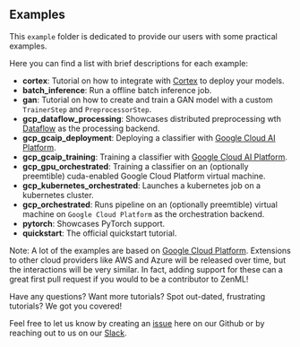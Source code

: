 ## Examples

This `example` folder is dedicated to provide our users with some practical examples.

Here you can find a list with brief descriptions for each example:

- **cortex**: Tutorial on how to integrate with [Cortex](https://cortex.dev) to deploy your models.
- **batch_inference**: Run a offline batch inference job.
- **gan**: Tutorial on how to create and train a GAN model with a custom `TrainerStep` and `PreprocessorStep`.
- **gcp_dataflow_processing**: Showcases distributed preprocessing wth [Dataflow](https://cloud.google.com/dataflow) as the processing backend.
- **gcp_gcaip_deployment**: Deploying a classifier with [Google Cloud AI Platform](https://cloud.google.com/ai-platform).
- **gcp_gcaip_training**: Training a classifier with [Google Cloud AI Platform](https://cloud.google.com/ai-platform).
- **gcp_gpu_orchestrated**: Training a classifier on an (optionally preemtible) cuda-enabled Google Cloud Platform virtual machine.
- **gcp_kubernetes_orchestrated**: Launches a kubernetes job on a kubernetes cluster.
- **gcp_orchestrated**: Runs pipeline on an (optionally preemtible) virtual machine on `Google Cloud Platform` as the orchestration backend.
- **pytorch**: Showcases PyTorch support.
- **quickstart**: The official quickstart tutorial.

Note: A lot of the examples are based on [Google Cloud Platform](https://cloud.google.com/). Extensions to other cloud providers like AWS and Azure will 
be released over time, but the interactions will be very similar. In fact, adding support for these can a great first pull 
request if you would to be a contributor to ZenML!

Have any questions? Want more tutorials? Spot out-dated, frustrating tutorials? We got you covered!

Feel free to let us know by creating an 
[issue](https://github.com/maiot-io/zenml/issues) here on our Github or by reaching out to us on our 
[Slack](https://zenml.io/slack-invite/). 